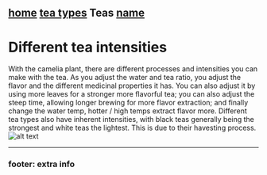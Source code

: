[home](https://github.com/319SoftDev/wiki-project-group-wya_dansowaa/blob/main/README.md) [tea types](https://github.com/319SoftDev/wiki-project-group-wya_dansowaa/blob/main/Tea-Types/tea%20types.md) **Teas** [name](url)
----

# Different tea intensities

With the camelia plant, there are different processes and intensities you can make with the tea. As you adjust the water and tea ratio, you adjust the flavor and the different medicinal properties it has.
You can also adjust it by using more leaves for a stronger more flavorful tea; you can also adjust the steep time, allowing longer brewing for more flavor extraction; and finally change the water temp, hotter / high temps extract flavor more. Different tea types also have inherent intensities, with black teas generally being the strongest and white teas the lightest. This is due to their havesting process.
![alt text](https://tea101.teabox.com/wp-content/uploads/2017/04/Facevbook-post-banner.jpg)



---- 

### footer: extra info












